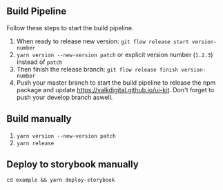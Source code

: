 ## Build Pipeline

Follow these steps to start the build pipeline.

1. When ready to release new version: `git flow release start version-number`
2. `yarn version --new-version patch` or explicit version number (`1.2.3`) instead of `patch`
3. Then finish the release branch: `git flow release finish version-number`
4. Push your master branch to start the build pipeline to release the npm package and update https://valkdigital.github.io/ui-kit. Don't forget to push your develop branch aswell.

## Build manually

1. `yarn version --new-version patch`
2. `yarn release`

## Deploy to storybook manually

`cd example && yarn deploy-storybook`

